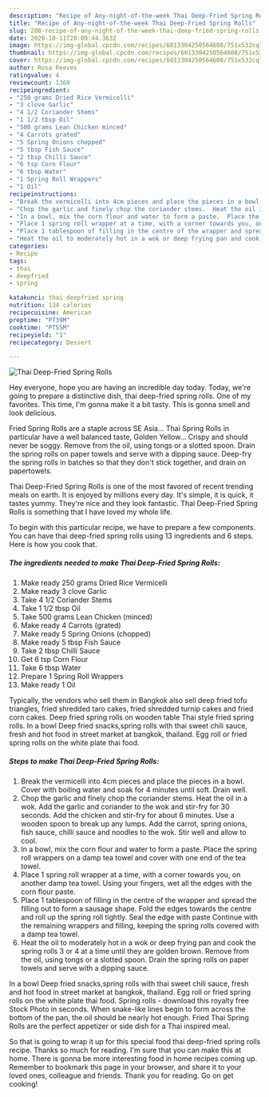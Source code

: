 ```yaml
---
description: "Recipe of Any-night-of-the-week Thai Deep-Fried Spring Rolls"
title: "Recipe of Any-night-of-the-week Thai Deep-Fried Spring Rolls"
slug: 208-recipe-of-any-night-of-the-week-thai-deep-fried-spring-rolls
date: 2020-10-11T20:09:44.363Z
image: https://img-global.cpcdn.com/recipes/6013304250564608/751x532cq70/thai-deep-fried-spring-rolls-recipe-main-photo.jpg
thumbnail: https://img-global.cpcdn.com/recipes/6013304250564608/751x532cq70/thai-deep-fried-spring-rolls-recipe-main-photo.jpg
cover: https://img-global.cpcdn.com/recipes/6013304250564608/751x532cq70/thai-deep-fried-spring-rolls-recipe-main-photo.jpg
author: Rosa Reeves
ratingvalue: 4
reviewcount: 1369
recipeingredient:
- "250 grams Dried Rice Vermicelli"
- "3 clove Garlic"
- "4 1/2 Coriander Stems"
- "1 1/2 tbsp Oil"
- "500 grams Lean Chicken minced"
- "4 Carrots grated"
- "5 Spring Onions chopped"
- "5 tbsp Fish Sauce"
- "2 tbsp Chilli Sauce"
- "6 tsp Corn Flour"
- "6 tbsp Water"
- "1 Spring Roll Wrappers"
- "1 Oil"
recipeinstructions:
- "Break the vermicelli into 4cm pieces and place the pieces in a bowl. Cover with boiling water and soak for 4 minutes until soft.  Drain well."
- "Chop the garlic and finely chop the coriander stems.  Heat the oil in a wok.  Add the garlic and coriander to the wok and stir-fry for 30 seconds.  Add the chicken and stir-fry for about 6 minutes.  Use a wooden spoon to break up any lumps.  Add the carrot, spring onions, fish sauce, chilli sauce and noodles to the wok.  Stir well and allow to cool."
- "In a bowl, mix the corn flour and water to form a paste.  Place the spring roll wrappers on a damp tea towel and cover with one end of the tea towel."
- "Place 1 spring roll wrapper at a time, with a corner towards you, on another damp tea towel.  Using your fingers, wet all the edges with the corn flour paste."
- "Place 1 tablespoon of filling in the centre of the wrapper and spread the filling out to form a sausage shape.  Fold the edges towards the centre and roll up the spring roll tightly.  Seal the edge with paste  Continue with the remaining wrappers and filling, keeping the spring rolls covered with a damp tea towel."
- "Heat the oil to moderately hot in a wok or deep frying pan and cook the spring rolls 3 or 4 at a time until they are golden brown.  Remove from the oil, using tongs or a slotted spoon.  Drain the spring rolls on paper towels and serve with a dipping sauce."
categories:
- Recipe
tags:
- thai
- deepfried
- spring

katakunci: thai deepfried spring 
nutrition: 134 calories
recipecuisine: American
preptime: "PT39M"
cooktime: "PT55M"
recipeyield: "1"
recipecategory: Dessert

---
```



![Thai Deep-Fried Spring Rolls](https://img-global.cpcdn.com/recipes/6013304250564608/751x532cq70/thai-deep-fried-spring-rolls-recipe-main-photo.jpg)

Hey everyone, hope you are having an incredible day today. Today, we're going to prepare a distinctive dish, thai deep-fried spring rolls. One of my favorites. This time, I'm gonna make it a bit tasty. This is gonna smell and look delicious.

Fried Spring Rolls are a staple across SE Asia… Thai Spring Rolls in particular have a well balanced taste, Golden Yellow… Crispy and should never be soggy. Remove from the oil, using tongs or a slotted spoon. Drain the spring rolls on paper towels and serve with a dipping sauce. Deep-fry the spring rolls in batches so that they don&#39;t stick together, and drain on papertowels.

Thai Deep-Fried Spring Rolls is one of the most favored of recent trending meals on earth. It is enjoyed by millions every day. It's simple, it is quick, it tastes yummy. They're nice and they look fantastic. Thai Deep-Fried Spring Rolls is something that I have loved my whole life.


To begin with this particular recipe, we have to prepare a few components. You can have thai deep-fried spring rolls using 13 ingredients and 6 steps. Here is how you cook that.

<!--inarticleads1-->

##### The ingredients needed to make Thai Deep-Fried Spring Rolls:

1. Make ready 250 grams Dried Rice Vermicelli
1. Make ready 3 clove Garlic
1. Take 4 1/2 Coriander Stems
1. Take 1 1/2 tbsp Oil
1. Take 500 grams Lean Chicken (minced)
1. Make ready 4 Carrots (grated)
1. Make ready 5 Spring Onions (chopped)
1. Make ready 5 tbsp Fish Sauce
1. Take 2 tbsp Chilli Sauce
1. Get 6 tsp Corn Flour
1. Take 6 tbsp Water
1. Prepare 1 Spring Roll Wrappers
1. Make ready 1 Oil


Typically, the vendors who sell them in Bangkok also sell deep fried tofu triangles, fried shredded taro cakes, fried shredded turnip cakes and fried corn cakes. Deep fried spring rolls on wooden table Thai style fried spring rolls. In a bowl Deep fried snacks,spring rolls with thai sweet chili sauce, fresh and hot food in street market at bangkok, thailand. Egg roll or fried spring rolls on the white plate thai food. 

<!--inarticleads2-->

##### Steps to make Thai Deep-Fried Spring Rolls:

1. Break the vermicelli into 4cm pieces and place the pieces in a bowl. Cover with boiling water and soak for 4 minutes until soft.  Drain well.
1. Chop the garlic and finely chop the coriander stems.  Heat the oil in a wok.  Add the garlic and coriander to the wok and stir-fry for 30 seconds.  Add the chicken and stir-fry for about 6 minutes.  Use a wooden spoon to break up any lumps.  Add the carrot, spring onions, fish sauce, chilli sauce and noodles to the wok.  Stir well and allow to cool.
1. In a bowl, mix the corn flour and water to form a paste.  Place the spring roll wrappers on a damp tea towel and cover with one end of the tea towel.
1. Place 1 spring roll wrapper at a time, with a corner towards you, on another damp tea towel.  Using your fingers, wet all the edges with the corn flour paste.
1. Place 1 tablespoon of filling in the centre of the wrapper and spread the filling out to form a sausage shape.  Fold the edges towards the centre and roll up the spring roll tightly.  Seal the edge with paste  Continue with the remaining wrappers and filling, keeping the spring rolls covered with a damp tea towel.
1. Heat the oil to moderately hot in a wok or deep frying pan and cook the spring rolls 3 or 4 at a time until they are golden brown.  Remove from the oil, using tongs or a slotted spoon.  Drain the spring rolls on paper towels and serve with a dipping sauce.


In a bowl Deep fried snacks,spring rolls with thai sweet chili sauce, fresh and hot food in street market at bangkok, thailand. Egg roll or fried spring rolls on the white plate thai food. Spring rolls - download this royalty free Stock Photo in seconds. When snake-like lines begin to form across the bottom of the pan, the oil should be nearly hot enough. Fried Thai Spring Rolls are the perfect appetizer or side dish for a Thai inspired meal. 

So that is going to wrap it up for this special food thai deep-fried spring rolls recipe. Thanks so much for reading. I'm sure that you can make this at home. There is gonna be more interesting food in home recipes coming up. Remember to bookmark this page in your browser, and share it to your loved ones, colleague and friends. Thank you for reading. Go on get cooking!
